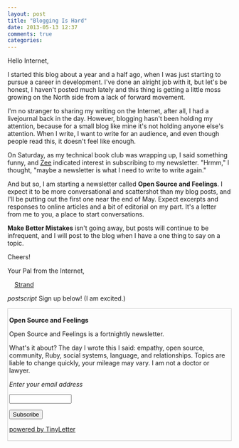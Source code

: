 ```yaml
---
layout: post
title: "Blogging Is Hard"
date: 2013-05-13 12:37
comments: true
categories:
---
```


Hello Internet,

I started this blog about a year and a half ago, when I was just starting to pursue a career in development. I've done an alright job with it, but let's be honest, I haven't posted much lately and this thing is getting a little moss growing on the North side from a lack of forward movement.

I'm no stranger to sharing my writing on the Internet, after all, I had a livejournal back in the day. However, blogging hasn't been holding my attention, because for a small blog like mine it's not holding anyone else's attention. When I write, I want to write for an audience, and even though people read this, it doesn't feel like enough.

On Saturday, as my technical book club was wrapping up, I said something funny, and [Zee](http://zeespencer.com/) indicated interest in subscribing to my newsletter. "Hrmm," I thought, "maybe a newsletter is what I need to write to write again."

And but so, I am starting a newsletter called **Open Source and Feelings**. I expect it to be more conversational and scattershot than my blog posts, and I'll be putting out the first one near the end of May. Expect excerpts and responses to online articles and a bit of editorial on my part. It's a letter from me to you, a place to start conversations.

**Make Better Mistakes** isn't going away, but posts will continue to be infrequent, and I will post to the blog when I have a one thing to say on a topic.

Cheers!

Your Pal from the Internet,

&nbsp;&nbsp;&nbsp;&nbsp;[Strand](http://twitter.com/strabd)

_postscript_ Sign up below! (I am excited.)

<form style="border:1px solid #ccc;padding:3px;text-align:left;" action="https://tinyletter.com/open_source_and_feelings" method="post" target="popupwindow" onsubmit="window.open('https://tinyletter.com/open_source_and_feelings', 'popupwindow', 'scrollbars=yes,width=800,height=600');return true">
<p><strong>Open Source and Feelings</strong></p><p>Open Source and Feelings is a fortnightly newsletter.</p><p>What's it about? The day I wrote this I said: empathy, open source, community, Ruby, social systems, language, and relationships. Topics are liable to change quickly, your mileage may vary. I am not a doctor or lawyer.</p><p><em><label for="tlemail">Enter your email address</label></em></p><p><input type="text" style="width:140px" name="email" id="tlemail" /></p><input type="hidden" value="1" name="embed"/><input type="submit" value="Subscribe" /><p><a href="https://tinyletter.com" target="_blank">powered by TinyLetter</a></p></form>
